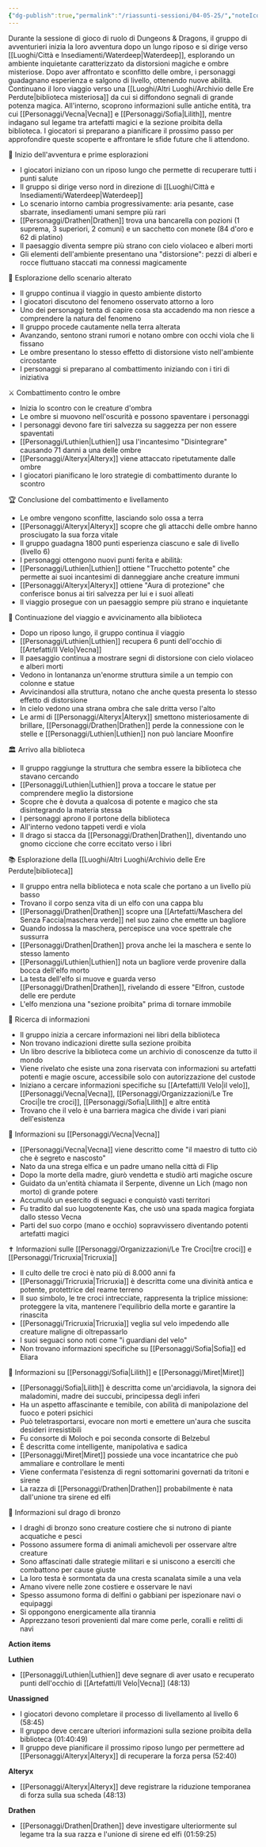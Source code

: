 ```yaml
---
{"dg-publish":true,"permalink":"/riassunti-sessioni/04-05-25/","noteIcon":""}
---
```



Durante la sessione di gioco di ruolo di Dungeons & Dragons, il gruppo di avventurieri inizia la loro avventura dopo un lungo riposo e si dirige verso [[Luoghi/Città e Insediamenti/Waterdeep\|Waterdeep]], esplorando un ambiente inquietante caratterizzato da distorsioni magiche e ombre misteriose. Dopo aver affrontato e sconfitto delle ombre, i personaggi guadagnano esperienza e salgono di livello, ottenendo nuove abilità. Continuano il loro viaggio verso una [[Luoghi/Altri Luoghi/Archivio delle Ere Perdute\|biblioteca misteriosa]] da cui si diffondono segnali di grande potenza magica. All'interno, scoprono informazioni sulle antiche entità, tra cui [[Personaggi/Vecna\|Vecna]] e [[Personaggi/Sofia\|Lilith]], mentre indagano sul legame tra artefatti magici e la sezione proibita della biblioteca. I giocatori si preparano a pianificare il prossimo passo per approfondire queste scoperte e affrontare le sfide future che li attendono.

🎲 Inizio dell'avventura e prime esplorazioni

- I giocatori iniziano con un riposo lungo che permette di recuperare tutti i punti salute
- Il gruppo si dirige verso nord in direzione di [[Luoghi/Città e Insediamenti/Waterdeep\|Waterdeep]]
- Lo scenario intorno cambia progressivamente: aria pesante, case sbarrate, insediamenti umani sempre più rari
- [[Personaggi/Drathen\|Drathen]] trova una bancarella con pozioni (1 suprema, 3 superiori, 2 comuni) e un sacchetto con monete (84 d'oro e 62 di platino)
- Il paesaggio diventa sempre più strano con cielo violaceo e alberi morti
- Gli elementi dell'ambiente presentano una "distorsione": pezzi di alberi e rocce fluttuano staccati ma connessi magicamente

🔮 Esplorazione dello scenario alterato

- Il gruppo continua il viaggio in questo ambiente distorto
- I giocatori discutono del fenomeno osservato attorno a loro
- Uno dei personaggi tenta di capire cosa sta accadendo ma non riesce a comprendere la natura del fenomeno
- Il gruppo procede cautamente nella terra alterata
- Avanzando, sentono strani rumori e notano ombre con occhi viola che li fissano
- Le ombre presentano lo stesso effetto di distorsione visto nell'ambiente circostante
- I personaggi si preparano al combattimento iniziando con i tiri di iniziativa

⚔️ Combattimento contro le ombre

- Inizia lo scontro con le creature d'ombra
- Le ombre si muovono nell'oscurità e possono spaventare i personaggi
- I personaggi devono fare tiri salvezza su saggezza per non essere spaventati
- [[Personaggi/Luthien\|Luthien]] usa l'incantesimo "Disintegrare" causando 71 danni a una delle ombre
- [[Personaggi/Alteryx\|Alteryx]] viene attaccato ripetutamente dalle ombre
- I giocatori pianificano le loro strategie di combattimento durante lo scontro

🏆 Conclusione del combattimento e livellamento

- Le ombre vengono sconfitte, lasciando solo ossa a terra
- [[Personaggi/Alteryx\|Alteryx]] scopre che gli attacchi delle ombre hanno prosciugato la sua forza vitale
- Il gruppo guadagna 1800 punti esperienza ciascuno e sale di livello (livello 6)
- I personaggi ottengono nuovi punti ferita e abilità:
- [[Personaggi/Luthien\|Luthien]] ottiene "Trucchetto potente" che permette ai suoi incantesimi di danneggiare anche creature immuni
- [[Personaggi/Alteryx\|Alteryx]] ottiene "Aura di protezione" che conferisce bonus ai tiri salvezza per lui e i suoi alleati
- Il viaggio prosegue con un paesaggio sempre più strano e inquietante

🧭 Continuazione del viaggio e avvicinamento alla biblioteca

- Dopo un riposo lungo, il gruppo continua il viaggio
- [[Personaggi/Luthien\|Luthien]] recupera 6 punti dell'occhio di [[Artefatti/Il Velo\|Vecna]]
- Il paesaggio continua a mostrare segni di distorsione con cielo violaceo e alberi morti
- Vedono in lontananza un'enorme struttura simile a un tempio con colonne e statue
- Avvicinandosi alla struttura, notano che anche questa presenta lo stesso effetto di distorsione
- In cielo vedono una strana ombra che sale dritta verso l'alto
- Le armi di [[Personaggi/Alteryx\|Alteryx]] smettono misteriosamente di brillare, [[Personaggi/Drathen\|Drathen]] perde la connessione con le stelle e [[Personaggi/Luthien\|Luthien]] non può lanciare Moonfire

🏛️ Arrivo alla biblioteca

- Il gruppo raggiunge la struttura che sembra essere la biblioteca che stavano cercando
- [[Personaggi/Luthien\|Luthien]] prova a toccare le statue per comprendere meglio la distorsione
- Scopre che è dovuta a qualcosa di potente e magico che sta disintegrando la materia stessa
- I personaggi aprono il portone della biblioteca
- All'interno vedono tappeti verdi e viola
- Il drago si stacca da [[Personaggi/Drathen\|Drathen]], diventando uno gnomo ciccione che corre eccitato verso i libri

📚 Esplorazione della [[Luoghi/Altri Luoghi/Archivio delle Ere Perdute\|biblioteca]]

- Il gruppo entra nella biblioteca e nota scale che portano a un livello più basso
- Trovano il corpo senza vita di un elfo con una cappa blu
- [[Personaggi/Drathen\|Drathen]] scopre una [[Artefatti/Maschera del Senza Faccia\|maschera verde]] nel suo zaino che emette un bagliore
- Quando indossa la maschera, percepisce una voce spettrale che sussurra
- [[Personaggi/Drathen\|Drathen]] prova anche lei la maschera e sente lo stesso lamento
- [[Personaggi/Luthien\|Luthien]] nota un bagliore verde provenire dalla bocca dell'elfo morto
- La testa dell'elfo si muove e guarda verso [[Personaggi/Drathen\|Drathen]], rivelando di essere "Elfron, custode delle ere perdute
- L'elfo menziona una "sezione proibita" prima di tornare immobile

📜 Ricerca di informazioni

- Il gruppo inizia a cercare informazioni nei libri della biblioteca
- Non trovano indicazioni dirette sulla sezione proibita
- Un libro descrive la biblioteca come un archivio di conoscenze da tutto il mondo
- Viene rivelato che esiste una zona riservata con informazioni su artefatti potenti e magie oscure, accessibile solo con autorizzazione del custode
- Iniziano a cercare informazioni specifiche su [[Artefatti/Il Velo\|il velo]], [[Personaggi/Vecna\|Vecna]], [[Personaggi/Organizzazioni/Le Tre Croci\|le tre croci]], [[Personaggi/Sofia\|Lilith]] e altre entità
- Trovano che il velo è una barriera magica che divide i vari piani dell'esistenza

🧙 Informazioni su [[Personaggi/Vecna\|Vecna]]

- [[Personaggi/Vecna\|Vecna]] viene descritto come "il maestro di tutto ciò che è segreto e nascosto"
- Nato da una strega elfica e un padre umano nella città di Flip
- Dopo la morte della madre, giurò vendetta e studiò arti magiche oscure
- Guidato da un'entità chiamata il Serpente, divenne un Lich (mago non morto) di grande potere
- Accumulò un esercito di seguaci e conquistò vasti territori
- Fu tradito dal suo luogotenente Kas, che usò una spada magica forgiata dallo stesso Vecna
- Parti del suo corpo (mano e occhio) sopravvissero diventando potenti artefatti magici

✝️ Informazioni sulle [[Personaggi/Organizzazioni/Le Tre Croci\|tre croci]] e [[Personaggi/Tricruxia\|Tricruxia]]

- Il culto delle tre croci è nato più di 8.000 anni fa
- [[Personaggi/Tricruxia\|Tricruxia]] è descritta come una divinità antica e potente, protettrice del reame terreno
- Il suo simbolo, le tre croci intrecciate, rappresenta la triplice missione: proteggere la vita, mantenere l'equilibrio della morte e garantire la rinascita
- [[Personaggi/Tricruxia\|Tricruxia]] veglia sul velo impedendo alle creature maligne di oltrepassarlo
- I suoi seguaci sono noti come "i guardiani del velo"
- Non trovano informazioni specifiche su [[Personaggi/Sofia\|Sofia]] ed Eliara

👿 Informazioni su [[Personaggi/Sofia\|Lilith]] e [[Personaggi/Miret\|Miret]]

- [[Personaggi/Sofia\|Lilith]] è descritta come un'arcidiavola, la signora dei maladomini, madre dei succubi, principessa degli inferi
- Ha un aspetto affascinante e temibile, con abilità di manipolazione del fuoco e poteri psichici
- Può teletrasportarsi, evocare non morti e emettere un'aura che suscita desideri irresistibili
- Fu consorte di Moloch e poi seconda consorte di Belzebul
- È descritta come intelligente, manipolativa e sadica
- [[Personaggi/Miret\|Miret]] possiede una voce incantatrice che può ammaliare e controllare le menti
- Viene confermata l'esistenza di regni sottomarini governati da tritoni e sirene
- La razza di [[Personaggi/Drathen\|Drathen]] probabilmente è nata dall'unione tra sirene ed elfi

🐉 Informazioni sul drago di bronzo

- I draghi di bronzo sono creature costiere che si nutrono di piante acquatiche e pesci
- Possono assumere forma di animali amichevoli per osservare altre creature
- Sono affascinati dalle strategie militari e si uniscono a eserciti che combattono per cause giuste
- La loro testa è sormontata da una cresta scanalata simile a una vela
- Amano vivere nelle zone costiere e osservare le navi
- Spesso assumono forma di delfini o gabbiani per ispezionare navi o equipaggi
- Si oppongono energicamente alla tirannia
- Apprezzano tesori provenienti dal mare come perle, coralli e relitti di navi

**Action items**

**Luthien**

- [[Personaggi/Luthien\|Luthien]] deve segnare di aver usato e recuperato punti dell'occhio di [[Artefatti/Il Velo\|Vecna]] (48:13)

**Unassigned**

- I giocatori devono completare il processo di livellamento al livello 6 (58:45)
- Il gruppo deve cercare ulteriori informazioni sulla sezione proibita della biblioteca (01:40:49)
- Il gruppo deve pianificare il prossimo riposo lungo per permettere ad [[Personaggi/Alteryx\|Alteryx]] di recuperare la forza persa (52:40)

**Alteryx**

- [[Personaggi/Alteryx\|Alteryx]] deve registrare la riduzione temporanea di forza sulla sua scheda (48:13)

**Drathen**

- [[Personaggi/Drathen\|Drathen]] deve investigare ulteriormente sul legame tra la sua razza e l'unione di sirene ed elfi (01:59:25)

